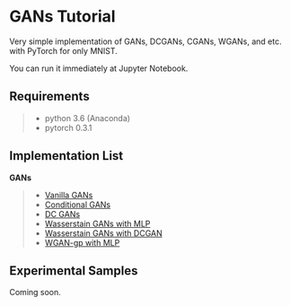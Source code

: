 # GANs Tutorial
Very simple implementation of GANs, DCGANs, CGANs, WGANs, and etc. with PyTorch for only MNIST.

You can run it immediately at Jupyter Notebook.

## Requirements
>* python 3.6 (Anaconda)
>* pytorch 0.3.1

## Implementation List
**GANs**
>* [Vanilla GANs](https://github.com/Yangyangii/GAN-Tutorial/blob/master/Notebooks/Simple_GANs.ipynb)
>* [Conditional GANs](https://github.com/Yangyangii/GAN-Tutorial/blob/master/Notebooks/Conditional_GANs.ipynb)
>* [DC GANs](https://github.com/Yangyangii/GAN-Tutorial/blob/master/Notebooks/DCGAN.ipynb)
>* [Wasserstain GANs with MLP](https://github.com/Yangyangii/GAN-Tutorial/blob/master/Notebooks/W-GAN(MLP).ipynb)
>* [Wasserstain GANs with DCGAN](https://github.com/Yangyangii/GAN-Tutorial/blob/master/Notebooks/W-GAN(DCGAN).ipynb)
>* [WGAN-gp with MLP](https://github.com/Yangyangii/GAN-Tutorial/blob/master/Notebooks/WGAN-GP.ipynb)

## Experimental Samples
Coming soon.
